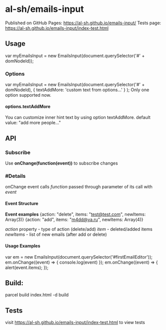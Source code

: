 # al-sh/emails-input
Published on GitHub Pages: https://al-sh.github.io/emails-input/
Tests page: https://al-sh.github.io/emails-input/index-test.html

## Usage
var myEmailsInput = new EmailsInput(document.querySelector('#' + domNodeId));

### Options
var myEmailsInput = new EmailsInput(document.querySelector('#' + domNodeId), { textAddMore: 'custom text from options...' } );
Only one option supported now. 
#### options.textAddMore
You can customize inner hint text by using option textAddMore.
default value: "add more people..."

## API

### Subscribe
Use **onChange(function(event))** to subscribe changes
### #Details
onChange event calls *function* passed through parameter of its call with *event*
#### Event Structure
**Event examples**
{action: "delete", items: "test@test.com", newItems: Array(3)}
{action: "add", items: "m4dd@ya.ru", newItems: Array(4)}

*action* property - type of action (delete/add)
*item* - deleted/added items
*newItems* - list of new emails (after add or delete)

#### Usage Examples
var em = new EmailsInput(document.querySelector('#firstEmailEditor'));
em.onChange((event) => { console.log(event) });
em.onChange((event) => { alert(event.items); });

## Build:
parcel build index.html -d build

## Tests
visit https://al-sh.github.io/emails-input/index-test.html to view tests
